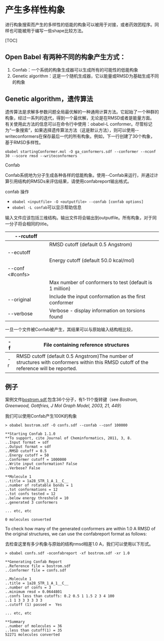 # 产生多样性构象

进行构象搜索而产生的多样性的低能的构象可以被用于对接，或者药效团程序。同样也可能被用于编写一些shape比较方法。

[TOC]

## Open Babel 有两种不同的构象产生方式：

1. Confab：一个系统的构象生成器可以生成所有的可能性的低能构象
2. Genetic algorithm：这是一个随机生成器，它以能量或RMSD为基础生成不同的构象

## Genetic algorithm，遗传算法

遗传算法是求解多参数问题全局最优解的一种通用计算方法。它起始了一个种群的构象，经过一系列的迭代，得到一个最优解，无论是在RMSD或者是能量方面。
有关使用此方法的信息可以在命令行中使用：obabel-L conformer。尽管标记为“一象搜索”，如果选择遗传算法方法（这是默认方法），则可以使用--writeconformers在保存最后一代的所有构象。例如，下一行创建了30个构象，基于RMSD多样性。

```shell
obabel startingConformer.mol -O ga_conformers.sdf --conformer --nconf 30 --score rmsd --writeconformers
```

Confab

Confab系统地为分子生成各种各样的低能构象。使用--Confab来运行，并通过计算引用结构的RMSDs来评估结果，请使用confabreport输出格式。



confab 操作

- `obabel <inputfile> -O <outputfile> --confab [confab options]` 
- `obabel -L confab`可以显示帮助信息

输入文件应该包括三维结构。输出文件将会输出到outputfile。所有构象，对于同一分子将会相同的title。

| --rcutoff <rmsd>   |                                                         |
| ------------------ | ------------------------------------------------------- |
|                    | RMSD cutoff (default 0.5 Angstrom)                      |
| --ecutoff <energy> |                                                         |
|                    | Energy cutoff (default 50.0 kcal/mol)                   |
| --conf <#confs>    |                                                         |
|                    | Max number of conformers to test (default is 1 million) |
| --original         | Include the input conformation as the first conformer   |
| --verbose          | Verbose - display information on torsions found         |

一旦一个文件被Confab被产生，其结果可以与原始输入结构相比较，

| -f <filename> | File containing reference structures                         |
| ------------- | ------------------------------------------------------------ |
| -r <rmsd>     | RMSD cutoff (default 0.5 Angstrom)The number of structures with conformers within this RMSD cutoff of the reference will be reported. |

## 例子

案例文件[bostrom.sdf](https://open-babel.readthedocs.io/en/latest/_static/bostrom.sdf),包含36个分子，有1-11个旋转键（see *Bostrom, Greenwood, Gottfries, J Mol Graph Model, 2003, 21, 449*）

我们可以使用Confab产生100K的构象

```shell
> obabel bostrom.sdf -O confs.sdf --confab --conf 100000

**Starting Confab 1.1.0
**To support, cite Journal of Cheminformatics, 2011, 3, 8.
..Input format = sdf
..Output format = sdf
..RMSD cutoff = 0.5
..Energy cutoff = 50
..Conformer cutoff = 1000000
..Write input conformation? False
..Verbose? False

**Molecule 1
..title = 1a28_STR_1_A_1__C__
..number of rotatable bonds = 1
..tot conformations = 12
..tot confs tested = 12
..below energy threshold = 10
..generated 3 conformers

... etc, etc

0 molecules converted
```

To check how many of the generated conformers are within 1.0 A RMSD of the original structures, we can use the confabreport format as follows:

去检查这里有多少构象与原始的结构rmsd相差1.0 A，我们可以使用以下形式。

```shell
> obabel confs.sdf -oconfabreport -xf bostrom.sdf -xr 1.0

**Generating Confab Report
..Reference file = bostrom.sdf
..Conformer file = confs.sdf

..Molecule 1
..title = 1a28_STR_1_A_1__C__
..number of confs = 3
..minimum rmsd = 0.0644801
..confs less than cutoffs: 0.2 0.5 1 1.5 2 3 4 100
..1 1 3 3 3 3 3 3
..cutoff (1) passed =  Yes

... etc, etc

**Summary
..number of molecules = 36
..less than cutoff(1) = 35
52271 molecules converted
```

